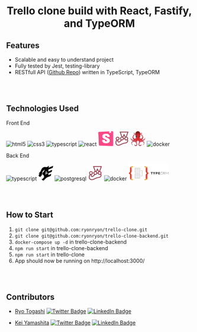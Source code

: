 <h1 align="center">Trello clone build with React, Fastify, and TypeORM</h1>

## Features

- Scalable and easy to understand project
- Fully tested by Jest, testing-library
- RESTfull API ([Github Repo](https://github.com/ryonryon/trello-clone-backend)) written in TypeScript, TypeORM

<br />
<br />

## Technologies Used

Front End

<p align="left">
  
  <img alt="html5" src="https://img.icons8.com/color/48/undefined/html-5--v1.png"/>
  <img alt="css3" src="https://img.icons8.com/color/48/undefined/css3.png"/>
  <img alt="typescript" src="https://img.icons8.com/color/48/undefined/typescript.png"/>
  <img alt="react" src="https://img.icons8.com/office/40/undefined/react.png"/>
  <img alt="storybook" src="./public/storybook.svg" width="40" height="40"/>
  <img alt="jest" src="./public/jest.png" width="40" height="40"/>
  <img alt="testing-library" src="./public/testing-library.svg" width="40" height="40"/>
  <img alt="docker" src="https://img.icons8.com/fluency/48/undefined/docker.png"/>
</p>

Back End

<p align="left">
  <img alt="typescript" src="https://img.icons8.com/color/48/undefined/typescript.png"/>
  <img alt="fastify" src="./public/fastify.png" width="40" height="40"/>
  <img alt="postgresql" src="https://img.icons8.com/color/48/undefined/postgreesql.png"/>
  <img alt="jest" src="./public/jest.png" width="40" height="40"/>
  <img alt="docker" src="https://img.icons8.com/fluency/48/undefined/docker.png"/>
  <img alt="typeorm" src="./public/typeorm.png" width="110" height="45"/>
</p>

<br />
<br />

## How to Start

1. `git clone git@github.com:ryonryon/trello-clone.git`
2. `git clone git@github.com:ryonryon/trello-clone-backend.git`
3. `docker-compose up -d` in trello-clone-backend
4. `npm run start` in trello-clone-backend
5. `npm run start` in trello-clone
6. App should now be running on http://localhost:3000/

<br />
<br />

## Contributors

- [Ryo Togashi](https://github.com/ryonryon)
  [![Twitter Badge](https://img.shields.io/badge/Twitter-Profile-informational?style=flat&logo=twitter&logoColor=white&color=1CA2F1)](https://twitter.com/togashi_ryo)
  [![LinkedIn Badge](https://img.shields.io/badge/LinkedIn-Profile-informational?style=flat&logo=linkedin&logoColor=white&color=0D76A8)](https://www.linkedin.com/in/ryotogashi/)

- [Kei Yamashita](https://github.com/kei95)
  [![Twitter Badge](https://img.shields.io/badge/Twitter-Profile-informational?style=flat&logo=twitter&logoColor=white&color=1CA2F1)](https://twitter.com/kei957)
  [![LinkedIn Badge](https://img.shields.io/badge/LinkedIn-Profile-informational?style=flat&logo=linkedin&logoColor=white&color=0D76A8)](https://www.linkedin.com/in/keisuke-yamashita-075164178/)
